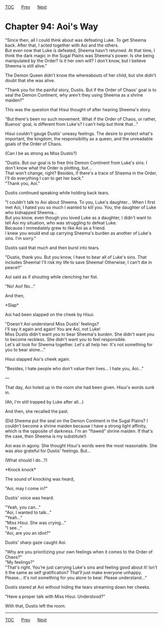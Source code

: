 [TOC](../readme.md)&nbsp;&nbsp;&nbsp;&nbsp;&nbsp;&nbsp;[Prev](section_0008.md)&nbsp;&nbsp;&nbsp;&nbsp;&nbsp;&nbsp;[Next](section_0010.md)



# Chapter 94: Aoi's Way

"Since then, all I could think about was defeating Luke. To get Sheema
back. After that, I acted together with Aoi and the others.  
But even now that Luke is defeated, Sheema hasn't returned. At that
time, I think the dark magic in the Sugal Plains was Sheema's power. Is
she being manipulated by the Order? Is it her own will? I don't know,
but I believe Sheema is still alive."  
  
The Demon Queen didn't know the whereabouts of her child, but she didn't
doubt that she was alive.  
  
"Thank you for the painful story, Dustis. But if the Order of Chaos'
goal is to seal the Demon Continent, why aren't they using Sheema as a
shrine maiden?"  
  
This was the question that Hisui thought of after hearing Sheema's
story.  
  
"But there's been no such movement. What if the Order of Chaos, or
rather, Buenos' goal, is different from Luke's? I can't help but think
that..."  
  
Hisui couldn't gauge Dustis' uneasy feelings. The desire to protect
what's important, the kingdom, the responsibility as a queen, and the
unreadable goals of the Order of Chaos.  
  
(Can I be as strong as Miss Dustis?)  
  
"Dustis. But our goal is to free this Demon Continent from Luke's sins.
I don't know what the Order is plotting, but…  
That won't change, right? Besides, if there's a trace of Sheema in the
Order, I'll do everything I can to get her back."  
"Thank you, Aoi."  
  
Dustis continued speaking while holding back tears.  
  
"I couldn't talk to Aoi about Sheema. To you, Luke's daughter... When I
first met Aoi, I hated you so much I wanted to kill you. You, the
daughter of Luke who kidnapped Sheema...  
But you know, even though you loved Luke as a daughter, I didn't want to
tell Aoi my situation, who was struggling to defeat Luke.  
Because I immediately grew to like Aoi as a friend.  
I knew you would end up carrying Sheema's burden as another of Luke's
sins. I'm sorry."  
  
Dustis said that much and then burst into tears.  
  
"Dustis, thank you. But you know, I have to bear all of Luke's sins.
That includes Sheema! I'll risk my life to save Sheema! Otherwise, I
can't die in peace!!"  
  
Aoi said as if shouting while clenching her fist.  
  
"No! Aoi! No..."  
  
And then,  
  
\*Slap\*  
  
Aoi had been slapped on the cheek by Hisui.  
  
"Doesn't Aoi understand Miss Dustis' feelings?  
I'll say it again and again! You are Aoi, not Luke!  
Miss Dustis didn't want you to bear Sheema's burden. She didn't want you
to become reckless. She didn't want you to feel responsible.  
Let's all look for Sheema together. Let's all help her. It's not
something for you to bear alone..."  
  
Hisui slapped Aoi's cheek again.  
  
"Besides, I hate people who don't value their lives... I hate you,
Aoi..."  
  
—  
  
That day, Aoi holed up in the room she had been given. Hisui's words
sunk in.  
  
(Ah, I'm still trapped by Luke after all...)  
  
And then, she recalled the past.  
  
(Did Sheema put the seal on the Demon Continent in the Sugal Plains? I
couldn't become a shrine maiden because I have a strong light affinity,
which is the opposite of darkness. I'm an "flawed" shrine maiden. If
that's the case, then Sheema is my substitute!)  
  
Aoi was in agony. She thought Hisui's words were the most reasonable.
She was also grateful for Dustis' feelings. But...  
  
(What should I do...?)  
  
\*Knock knock\*  
  
The sound of knocking was heard,  
  
"Aoi, may I come in?"  
  
Dustis' voice was heard.  
  
"Yeah, you can..."  
"Aoi, I wanted to talk..."  
"Yeah..."  
"Miss Hisui. She was crying..."  
"I see..."  
"Aoi, are you an idiot?"  
  
Dustis' sharp gaze caught Aoi.  
  
"Why are you prioritizing your own feelings when it comes to the Order
of Chaos?"  
"My feelings?"  
"That's right. You're just carrying Luke's sins and feeling good about
it! Isn't it the same as self gratification? That’ll just make everyone
unhappy. Please... it's not something for you alone to bear. Please
understand..."  
  
Dustis stared at Aoi without hiding the tears streaming down her
cheeks.  
  
"Have a proper talk with Miss Hisui. Understood?"  
  
With that, Dustis left the room.  
  
  
  


---
[TOC](../readme.md)&nbsp;&nbsp;&nbsp;&nbsp;&nbsp;&nbsp;[Prev](section_0008.md)&nbsp;&nbsp;&nbsp;&nbsp;&nbsp;&nbsp;[Next](section_0010.md)

